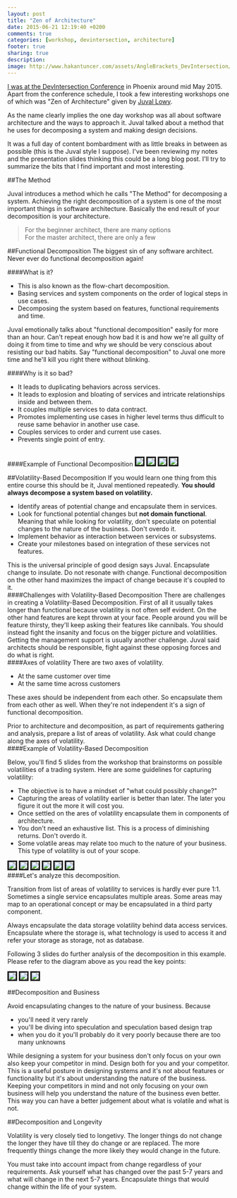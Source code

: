 ```yaml
---
layout: post
title: "Zen of Architecture"
date: 2015-06-21 12:19:40 +0200
comments: true
categories: [workshop, devintersection, architecture]
footer: true
sharing: true
description: 
image: http://www.hakantuncer.com/assets/AngleBrackets_DevIntersection/anglebrackets_main.png
---
```


[I was at the DevIntersection Conference](/blog/2015/05/02/devintersection-and-anglebrackets-in-phoenix/) in Phoenix around mid May 2015. Apart from the conference schedule, I took a few interesting workshops one of which was "Zen of Architecture" given by [Juval Lowy](http://www.oreilly.com/pub/au/741).

As the name clearly implies the one day workshop was all about software architecture and the ways to approach it. Juval talked about a method that he uses for decomposing a system and making design decisions.

It was a full day of content bombardment with as little breaks in between as possible (this is the Juval style I suppose). I've been reviewing my notes and the presentation slides thinking this could be a long blog post. I'll try to summarize the bits that I find important and most interesting.

##The Method

Juval introduces a method which he calls "The Method" for decomposing a system. Achieving the right decomposition of a system is one of the most important things in software architecture. Basically the end result of your decomposition is your architecture.

>For the beginner architect, there are many options<br/>
For the master architect, there are only a few

##Functional Decomposition
The biggest sin of any software architect. Never ever do functional decomposition again!
<br/>

####What is it?

* This is also known as the flow-chart decomposition.
* Basing services and system components on the order of logical steps in use cases.
* Decomposing the system based on features, functional requirements and time.

Juval emotionally talks about "functional decomposition" easily for more than an hour. Can't repeat enough how bad it is and how we're all guilty of doing it from time to time and why we should be very conscious about resisting our bad habits. Say "functional decomposition" to Juval one more time and he'll kill you right there without blinking.
<br/>

####Why is it so bad?

* It leads to duplicating behaviors across services.
* It leads to explosion and bloating of services and intricate relationships inside and between them.
* It couples multiple services to data contract.
* Promotes implementing use cases in higher level terms thus difficult to reuse same behavior in another use case.
* Couples services to order and current use cases.
* Prevents single point of entry.

<br/>
####Example of Functional Decomposition

<img src="/assets/Zen_of_Architecture/IMG_2021.jpg" style="border: solid;">
<img src="/assets/Zen_of_Architecture/IMG_2023.jpg" style="border: solid;">
<img src="/assets/Zen_of_Architecture/IMG_2024.jpg" style="border: solid;">
<img src="/assets/Zen_of_Architecture/IMG_2025.jpg" style="border: solid;">

##Volatility-Based Decomposition
If you would learn one thing from this entire course this should be it, Juval mentioned repeatedly. __You should always decompose a system based on volatility.__ 

* Identify areas of potential change and encapsulate them in services.
* Look for functional potential changes but __not domain functional__. Meaning that while looking for volatility, don't speculate on potential changes to the nature of the business. Don't overdo it.
* Implement behavior as interaction between services or subsystems.
* Create your milestones based on integration of these services not features.

This is the universal principle of good design says Juval. Encapsulate change to insulate. Do not resonate with change. Functional decomposition on the other hand maximizes the impact of change because it's coupled to it.
<br/>
####Challenges with Volatility-Based Decomposition
There are challenges in creating a Volatility-Based Decomposition. First of all it usually takes longer than functional because volatility is not often self evident. On the other hand features are kept thrown at your face. People around you will be feature thirsty, they'll keep asking their features like cannibals. You should instead fight the insanity and focus on the bigger picture and volatilities. Getting the management support is usually another challenge. Juval said architects should be responsible, fight against these opposing forces and do what is right.
<br/>
####Axes of volatility
There are two axes of volatility.

* At the same customer over time
* At the same time across customers

These axes should be independent from each other. So encapsulate them from each other as well. When they're not independent it's a sign of functional decomposition.

Prior to architecture and decomposition, as part of requirements gathering and analysis, prepare a list of areas of volatility. Ask what could change along the axes of volatility.
<br/>
####Example of Volatility-Based Decomposition

Below, you'll find 5 slides from the workshop that brainstorms on possible volatilities of a trading system. Here are some guidelines for capturing volatility:

* The objective is to have a mindset of "what could possibly change?"
* Capturing the areas of volatility earlier is better than later. The later you figure it out the more it will cost you.
* Once settled on the ares of volatility encapsulate them in components of architecture.
* You don't need an exhaustive list. This is a process of diminishing returns. Don't overdo it.
* Some volatile areas may relate too much to the nature of your business. This type of volatility is out of your scope.

<img src="/assets/Zen_of_Architecture/IMG_2026.jpg" style="border: solid;">
<img src="/assets/Zen_of_Architecture/IMG_2027.jpg" style="border: solid;">
<img src="/assets/Zen_of_Architecture/IMG_2028.jpg" style="border: solid;">
<img src="/assets/Zen_of_Architecture/IMG_2029.jpg" style="border: solid;">
<img src="/assets/Zen_of_Architecture/IMG_2030.jpg" style="border: solid;">
<img src="/assets/Zen_of_Architecture/IMG_2032.jpg" style="border: solid;">
<br/>
####Let's analyze this decomposition.

Transition from list of areas of volatility to services is hardly ever pure 1:1. Sometimes a single service encapsulates multiple areas. Some areas may map to an operational concept or may be encapsulated in a third party component.

Always encapsulate the data storage volatility behind data access services. Encapsulate where the storage is, what technology is used to access it and refer your storage as storage, not as database.

Following 3 slides do further analysis of the decomposition in this example. Please refer to the diagram above as you read the key points:

<img src="/assets/Zen_of_Architecture/IMG_2034.jpg" style="border: solid;">
<img src="/assets/Zen_of_Architecture/IMG_2035.jpg" style="border: solid;">
<img src="/assets/Zen_of_Architecture/IMG_2036.jpg" style="border: solid;">

##Decomposition and Business

Avoid encapsulating changes to the nature of your business. Because

* you'll need it very rarely
* you'll be diving into speculation and speculation based design trap
* when you do it you'll probably do it very poorly because there are too many unknowns

While designing a system for your business don't only focus on your own also keep your competitor in mind. Design both for you and your competitor. This is a useful posture in designing systems and it's not about features or functionality but it's about understanding the nature of the business. Keeping your competitors in mind and not only focusing on your own business will help you understand the nature of the business even better. This way you can have a better judgement about what is volatile and what is not.

##Decomposition and Longevity

Volatility is very closely tied to longetivy. The longer things do not change the longer they have till they do change or are replaced. The more frequently things change the more likely they would change in the future.

You must take into account impact from change regardless of your requirements. Ask yourself what has changed over the past 5-7 years and what will change in the next 5-7 years. Encapsulate things that would change within the life of your system.





